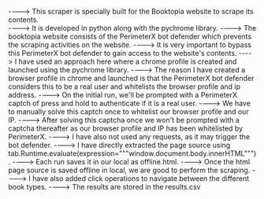 ----> This scraper is specially built for the Booktopia website to scrape its contents.<br>
----> It is developed in python along with the pychrome library.
----> The booktopia website consists of the PerimeterX bot defender which prevents the scraping activities on the website.
----> It is very important to bypass this PerimeterX bot defender to gain access to the website's contents.
----> I have used an approach here where a chrome profile is created and launched using the pychrome library.
----> The reason I have created a browser profile in chrome and launched is that the PerimeterX bot defender considers
      this to be a real user and whitelists the browser profile and ip address.
----> On the initial run, we'll be prompted with a PerimeterX captch of press and hold to authenticate if it is a real user.
----> We have to manually solve this captch once to whitelist our browser profile and our IP.
----> After solving this captcha once we won't be prompted with a captcha thereafter as our browser profile and IP has been whitelisted by PerimeterX.
----> I have also not used any requests, as it may trigger the bot defender.
----> I have directly extracted the page source using tab.Runtime.evaluate(expression="""window.document.body.innerHTML""").
----> Each run saves it in our local as offline.html.
----> Once the html page source is saved offline in local, we are good to perform the scraping.
----> I have also added click operations to navigate between the different book types.
----> The results are stored in the results.csv

